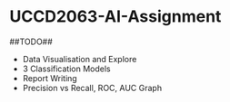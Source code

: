 # UCCD2063-AI-Assignment
 
##TODO##
- Data Visualisation and Explore
- 3 Classification Models
- Report Writing
- Precision vs Recall, ROC, AUC Graph
